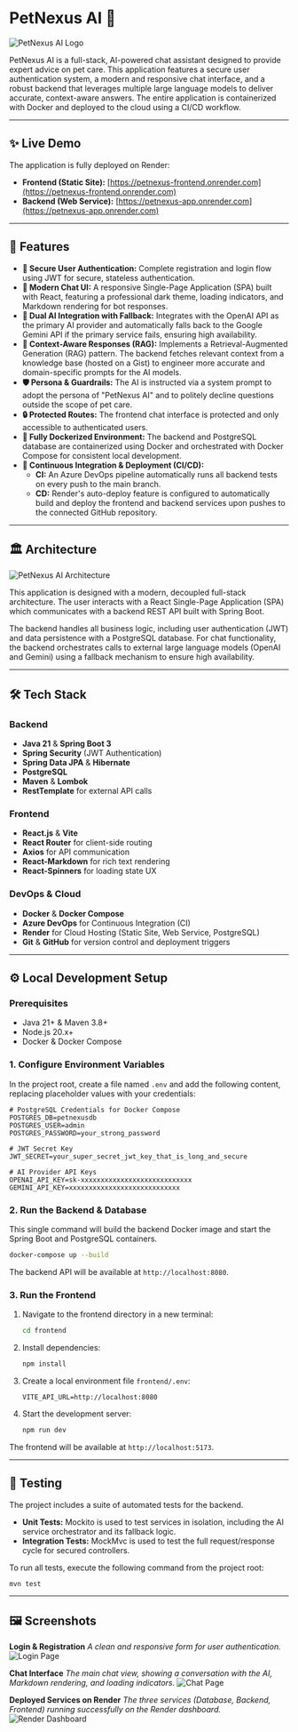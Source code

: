 # PetNexus AI 🐾

![PetNexus AI Logo](./src/frontend/public/logoSmall.png)

PetNexus AI is a full-stack, AI-powered chat assistant designed to provide expert advice on pet care. This application features a secure user authentication system, a modern and responsive chat interface, and a robust backend that leverages multiple large language models to deliver accurate, context-aware answers. The entire application is containerized with Docker and deployed to the cloud using a CI/CD workflow.

---

## ✨ Live Demo

The application is fully deployed on Render:

- **Frontend (Static Site):** [https://petnexus-frontend.onrender.com](https://petnexus-frontend.onrender.com)
- **Backend (Web Service):** [https://petnexus-app.onrender.com](https://petnexus-app.onrender.com)

---

## 🚀 Features

- **🔐 Secure User Authentication:** Complete registration and login flow using JWT for secure, stateless authentication.
- **💬 Modern Chat UI:** A responsive Single-Page Application (SPA) built with React, featuring a professional dark theme, loading indicators, and Markdown rendering for bot responses.
- **🤖 Dual AI Integration with Fallback:** Integrates with the OpenAI API as the primary AI provider and automatically falls back to the Google Gemini API if the primary service fails, ensuring high availability.
- **🧠 Context-Aware Responses (RAG):** Implements a Retrieval-Augmented Generation (RAG) pattern. The backend fetches relevant context from a knowledge base (hosted on a Gist) to engineer more accurate and domain-specific prompts for the AI models.
- **🛡️ Persona & Guardrails:** The AI is instructed via a system prompt to adopt the persona of "PetNexus AI" and to politely decline questions outside the scope of pet care.
- **🔒 Protected Routes:** The frontend chat interface is protected and only accessible to authenticated users.
- **🐳 Fully Dockerized Environment:** The backend and PostgreSQL database are containerized using Docker and orchestrated with Docker Compose for consistent local development.
- **🔄 Continuous Integration & Deployment (CI/CD):**
    - **CI:** An Azure DevOps pipeline automatically runs all backend tests on every push to the main branch.
    - **CD:** Render's auto-deploy feature is configured to automatically build and deploy the frontend and backend services upon pushes to the connected GitHub repository.

---

## 🏛️ Architecture

![PetNexus AI Architecture](docs/screenshots/architecture.png)

This application is designed with a modern, decoupled full-stack architecture. The user interacts with a React Single-Page Application (SPA) which communicates with a backend REST API built with Spring Boot.

The backend handles all business logic, including user authentication (JWT) and data persistence with a PostgreSQL database. For chat functionality, the backend orchestrates calls to external large language models (OpenAI and Gemini) using a fallback mechanism to ensure high availability.

---

## 🛠️ Tech Stack

### Backend
- **Java 21** & **Spring Boot 3**
- **Spring Security** (JWT Authentication)
- **Spring Data JPA** & **Hibernate**
- **PostgreSQL**
- **Maven** & **Lombok**
- **RestTemplate** for external API calls

### Frontend
- **React.js** & **Vite**
- **React Router** for client-side routing
- **Axios** for API communication
- **React-Markdown** for rich text rendering
- **React-Spinners** for loading state UX

### DevOps & Cloud
- **Docker** & **Docker Compose**
- **Azure DevOps** for Continuous Integration (CI)
- **Render** for Cloud Hosting (Static Site, Web Service, PostgreSQL)
- **Git** & **GitHub** for version control and deployment triggers

---

## ⚙️ Local Development Setup

### Prerequisites
- Java 21+ & Maven 3.8+
- Node.js 20.x+
- Docker & Docker Compose

### 1. Configure Environment Variables
In the project root, create a file named `.env` and add the following content, replacing placeholder values with your credentials:
```env
# PostgreSQL Credentials for Docker Compose
POSTGRES_DB=petnexusdb
POSTGRES_USER=admin
POSTGRES_PASSWORD=your_strong_password

# JWT Secret Key
JWT_SECRET=your_super_secret_jwt_key_that_is_long_and_secure

# AI Provider API Keys
OPENAI_API_KEY=sk-xxxxxxxxxxxxxxxxxxxxxxxxxxxx
GEMINI_API_KEY=xxxxxxxxxxxxxxxxxxxxxxxxxxxx
```

### 2. Run the Backend & Database
This single command will build the backend Docker image and start the Spring Boot and PostgreSQL containers.
```bash
docker-compose up --build
```
The backend API will be available at `http://localhost:8080`.

### 3. Run the Frontend
1.  Navigate to the frontend directory in a new terminal:
    ```bash
    cd frontend
    ```
2.  Install dependencies:
    ```bash
    npm install
    ```
3.  Create a local environment file `frontend/.env`:
    ```env
    VITE_API_URL=http://localhost:8080
    ```
4.  Start the development server:
    ```bash
    npm run dev
    ```
The frontend will be available at `http://localhost:5173`.

---

## 🧪 Testing

The project includes a suite of automated tests for the backend.
- **Unit Tests:** Mockito is used to test services in isolation, including the AI service orchestrator and its fallback logic.
- **Integration Tests:** MockMvc is used to test the full request/response cycle for secured controllers.

To run all tests, execute the following command from the project root:
```bash
mvn test
```

---

## 🖼️ Screenshots

**Login & Registration**
*A clean and responsive form for user authentication.*
![Login Page](docs/screenshots/login.png)

**Chat Interface**
*The main chat view, showing a conversation with the AI, Markdown rendering, and loading indicators.*
![Chat Page](docs/screenshots/chat2.png)

**Deployed Services on Render**
*The three services (Database, Backend, Frontend) running successfully on the Render dashboard.*
![Render Dashboard](docs/screenshots/renderDashboard.png)
